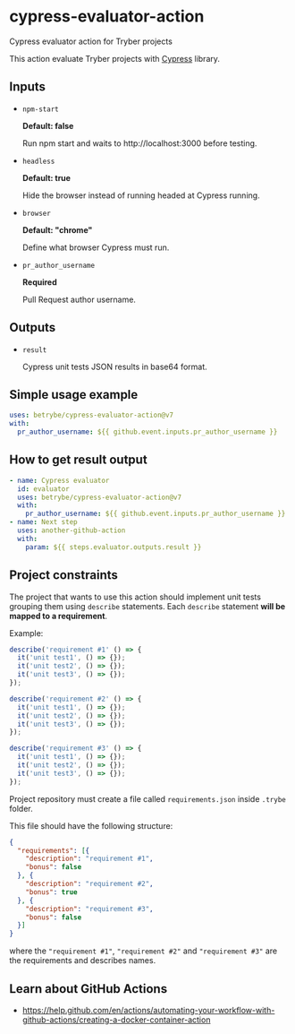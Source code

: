 # cypress-evaluator-action
Cypress evaluator action for Tryber projects

This action evaluate Tryber projects with [Cypress](https://www.npmjs.com/package/cypress) library.

## Inputs

- `npm-start`

  **Default: false**

  Run npm start and waits to http://localhost:3000 before testing.

- `headless`

  **Default: true**

  Hide the browser instead of running headed at Cypress running.

- `browser`

  **Default: "chrome"**

  Define what browser Cypress must run.

- `pr_author_username`

  **Required**

  Pull Request author username.

## Outputs

- `result`

  Cypress unit tests JSON results in base64 format.

## Simple usage example
```yml
uses: betrybe/cypress-evaluator-action@v7
with:
  pr_author_username: ${{ github.event.inputs.pr_author_username }}
```

## How to get result output
```yml
- name: Cypress evaluator
  id: evaluator
  uses: betrybe/cypress-evaluator-action@v7
  with:
    pr_author_username: ${{ github.event.inputs.pr_author_username }}
- name: Next step
  uses: another-github-action
  with:
    param: ${{ steps.evaluator.outputs.result }}
```

## Project constraints

The project that wants to use this action should implement unit tests grouping them using `describe` statements.
Each `describe` statement **will be mapped to a requirement**.

Example:

```javascript
describe('requirement #1' () => {
  it('unit test1', () => {});
  it('unit test2', () => {});
  it('unit test3', () => {});
});

describe('requirement #2' () => {
  it('unit test1', () => {});
  it('unit test2', () => {});
  it('unit test3', () => {});
});

describe('requirement #3' () => {
  it('unit test1', () => {});
  it('unit test2', () => {});
  it('unit test3', () => {});
});
```

Project repository must create a file called `requirements.json` inside `.trybe` folder.

This file should have the following structure:

```json
{
  "requirements": [{
    "description": "requirement #1",
    "bonus": false
  }, {
    "description": "requirement #2",
    "bonus": true
  }, {
    "description": "requirement #3",
    "bonus": false
  }]
}
```

where the `"requirement #1"`, `"requirement #2"` and `"requirement #3"` are the requirements and describes names.

## Learn about GitHub Actions

- https://help.github.com/en/actions/automating-your-workflow-with-github-actions/creating-a-docker-container-action
